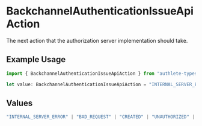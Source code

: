 # BackchannelAuthenticationIssueApiAction

The next action that the authorization server implementation should take.

## Example Usage

```typescript
import { BackchannelAuthenticationIssueApiAction } from "authlete-typescript-sdk/models/operations";

let value: BackchannelAuthenticationIssueApiAction = "INTERNAL_SERVER_ERROR";
```

## Values

```typescript
"INTERNAL_SERVER_ERROR" | "BAD_REQUEST" | "CREATED" | "UNAUTHORIZED" | "FORBIDDEN" | "JSON" | "JWT" | "OK"
```